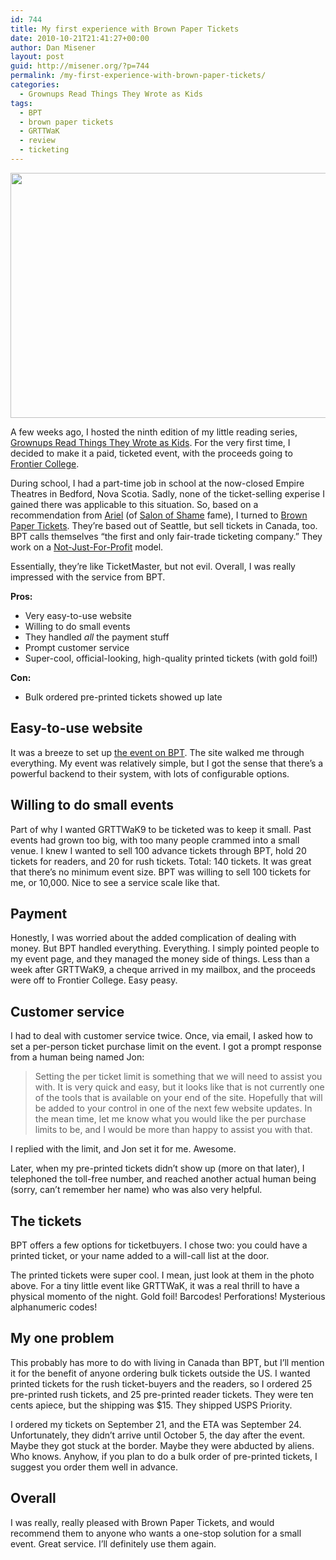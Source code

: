 ```yaml
---
id: 744
title: My first experience with Brown Paper Tickets
date: 2010-10-21T21:41:27+00:00
author: Dan Misener
layout: post
guid: http://misener.org/?p=744
permalink: /my-first-experience-with-brown-paper-tickets/
categories:
  - Grownups Read Things They Wrote as Kids
tags:
  - BPT
  - brown paper tickets
  - GRTTWaK
  - review
  - ticketing
---
```

<img class="alignnone size-full wp-image-746" title="GRTTWaK9 Ticket" src="http://misener.org/wp-content/uploads/2010/10/5103835992_71f9a85cb5_z-e1287715133780.jpg" alt="" width="588" height="392" />

A few weeks ago, I hosted the ninth edition of my little reading series, [Grownups Read Things They Wrote as Kids](http://www.grownupsreadthingstheywroteaskids.com/). For the very first time, I decided to make it a paid, ticketed event, with the proceeds going to [Frontier College](http://www.frontiercollege.ca/).

During school, I had a part-time job in school at the now-closed Empire Theatres in Bedford, Nova Scotia. Sadly, none of the ticket-selling experise I gained there was applicable to this situation. So, based on a recommendation from [Ariel](http://arielmeadow.com/) (of [Salon of Shame](http://salonofshame.com/history/) fame), I turned to [Brown Paper Tickets](http://brownpapertickets.ca/). They&#8217;re based out of Seattle, but sell tickets in Canada, too. BPT calls themselves &#8220;the first and only fair-trade ticketing company.&#8221; They work on a [Not-Just-For-Profit](http://www.NotJustForProfit.org/) model.

Essentially, they&#8217;re like TicketMaster, but not evil. Overall, I was really impressed with the service from BPT.

**Pros:**

  * Very easy-to-use website
  * Willing to do small events
  * They handled _all_ the payment stuff
  * Prompt customer service
  * Super-cool, official-looking, high-quality printed tickets (with gold foil!)

**Con:**

  * Bulk ordered pre-printed tickets showed up late

## Easy-to-use website

It was a breeze to set up [the event on BPT](http://www.brownpapertickets.com/event/121853). The site walked me through everything. My event was relatively simple, but I got the sense that there&#8217;s a powerful backend to their system, with lots of configurable options.

## Willing to do small events

Part of why I wanted GRTTWaK9 to be ticketed was to keep it small. Past events had grown too big, with too many people crammed into a small venue. I knew I wanted to sell 100 advance tickets through BPT, hold 20 tickets for readers, and 20 for rush tickets. Total: 140 tickets. It was great that there&#8217;s no minimum event size. BPT was willing to sell 100 tickets for me, or 10,000. Nice to see a service scale like that.

## Payment

Honestly, I was worried about the added complication of dealing with money. But BPT handled everything. Everything. I simply pointed people to my event page, and they managed the money side of things. Less than a week after GRTTWaK9, a cheque arrived in my mailbox, and the proceeds were off to Frontier College. Easy peasy.

## Customer service

I had to deal with customer service twice. Once, via email, I asked how to set a per-person ticket purchase limit on the event. I got a prompt response from a human being named Jon:

> Setting the per ticket limit is something that we will need to assist you with. It is very quick and easy, but it looks like that is not currently one of the tools that is available on your end of the site. Hopefully that will be added to your control in one of the next few website updates. In the mean time, let me know what you would like the per purchase limits to be, and I would be more than happy to assist you with that.

I replied with the limit, and Jon set it for me. Awesome.

Later, when my pre-printed tickets didn&#8217;t show up (more on that later), I telephoned the toll-free number, and reached another actual human being (sorry, can&#8217;t remember her name) who was also very helpful.

## The tickets

BPT offers a few options for ticketbuyers. I chose two: you could have a printed ticket, or your name added to a will-call list at the door.

The printed tickets were super cool. I mean, just look at them in the photo above. For a tiny little event like GRTTWaK, it was a real thrill to have a physical momento of the night. Gold foil! Barcodes! Perforations! Mysterious alphanumeric codes!

## My one problem

This probably has more to do with living in Canada than BPT, but I&#8217;ll mention it for the benefit of anyone ordering bulk tickets outside the US. I wanted printed tickets for the rush ticket-buyers and the readers, so I ordered 25 pre-printed rush tickets, and 25 pre-printed reader tickets. They were ten cents apiece, but the shipping was $15. They shipped USPS Priority.

I ordered my tickets on September 21, and the ETA was September 24. Unfortunately, they didn&#8217;t arrive until October 5, the day after the event. Maybe they got stuck at the border. Maybe they were abducted by aliens. Who knows. Anyhow, if you plan to do a bulk order of pre-printed tickets, I suggest you order them well in advance.

## Overall

I was really, really pleased with Brown Paper Tickets, and would recommend them to anyone who wants a one-stop solution for a small event. Great service. I&#8217;ll definitely use them again.